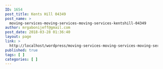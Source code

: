 ```yaml
---
ID: 1654
post_title: Kents Hill 04349
post_name: >
  moving-services-moving-services-moving-services-kentshill-04349
author: mrgabonijeff@gmail.com
post_date: 2018-03-28 01:36:40
layout: page
link: >
  http://localhost/wordpress/moving-services-moving-services-moving-services-kentshill-04349/
published: true
tags: [ ]
categories: [ ]
---
```

